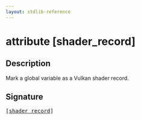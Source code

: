 ```yaml
---
layout: stdlib-reference
---
```


# attribute [shader\_record]

## Description

Mark a global variable as a Vulkan shader record.


## Signature

<pre>
[<a href=".html">shader_record</a>]
</pre>

